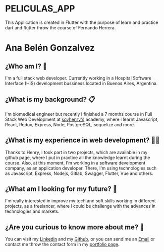 # PELICULAS_APP

This Application is created in Flutter with the purpose of learn and practice dart and flutter throw the course of Fernando Herrera. 

# Ana Belén Gonzalvez 

## ¿Who am I? 👀

 I'm a full stack web developer. Currently working in a Hospital Software Interface (HIS) development bussiness located in Buenos Aires, Argentina.

## ¿What is my background? 📋

I'm biomedical engineer but recently I finished a 7 months course in Full Stack Web Development at [soyhenry's](https://www.soyhenry.com/) academy, where I learnt Javascript, React, Redux, Express, Node, PostgreSQL, sequelize and more.

## ¿What is my experience in web development? 👩‍💻

Thanks to Henry, I took part in two projects, which are available in my github page, where I put in practice all the knowledge learnt during the course. 
Also, at this moment, I'm working in a software development company, as an application developer. There, I'm using technologies such as Javascript, Express, Nodejs, Gitlab, Swagger, Flutter, Vue and others.

## ¿What am I looking for my future? 🔮

I'm really interested in improve my tech and soft skills working in different projects, as a freelancer, where I could be challenge with the advances in technologies and markets.

## ¿Are you curious to know more about me? 🧐

You can visit my [LinkedIn](https://www.linkedin.com/in/anabel%C3%A9ngonzalvez/) and my [Github](https://github.com/AnaGonzalvez), or you can send me an [Email](mailto:anaa.gonzalvez2@gmail.com) or contact me throw the contact form in my [portfolio page](https://anagonzalvez.github.io/).
